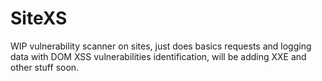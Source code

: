 # SiteXS

WIP vulnerability scanner on sites, just does basics requests and logging data with DOM XSS vulnerabilities identification, will be adding XXE and other stuff soon.
